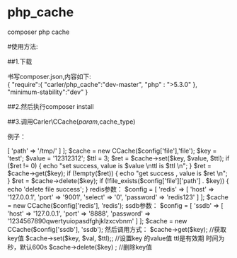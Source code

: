 # php_cache
composer php cache

#使用方法:

##1.下载

书写composer.json,内容如下:<br/>
{
    "require":{
        "carler/php_cache":"dev-master",
        "php" : ">5.3.0"
    },
    "minimum-stability":"dev"
}

##2.然后执行composer install

##3.调用Carler\CCache($param,$cache_type)

例子：
<?php

require 'vendor/autoload.php';

use CarlerCache\CCache;

$config = [

    'file' => [
    
        'path' => '/tmp/'
        
    ]
    
];
$cache = new CCache($config['file'],'file');


$key = 'test';

$value = '12312312';

$ttl = 3;

$ret = $cache->set($key, $value, $ttl);

if ($ret != 0) {

    echo "set success, value is $value \nttl is $ttl \n";
    
}

$ret = $cache->get($key);

if (!empty($ret)) {

    echo "get success , value is $ret \n";
    
}

$ret = $cache->delete($key);

if (!file_exists($config['file']['path'] . $key)) {

    echo 'delete file success';
    
}


redis参数：

$config = [

    'redis' => [
    
        'host' => '127.0.0.1',
        
        'port' => '9001',
        
        'select' => '0',
        
        'password' => 'redis123'
        
    ]
    
];

$cache = new CCache($config['redis'], 'redis');

ssdb参数：

$config = [

    'ssdb' => [
    
        'host' => '127.0.0.1',
        
        'port' => '8888',
        
        'password' => '1234567890qwertyuiopasdfghjklzxcvbnm'
        
    ]
    
];

$cache = new CCache($config['ssdb'], 'ssdb');

然后调用方式：

 $cache->get($key);  //获取key值
 
 $cache->set($key, $val, $ttl);; //设置key 的value值 ttl是有效期 时间为秒，默认600s
 
 $cache->delete($key) ; //删除key值
